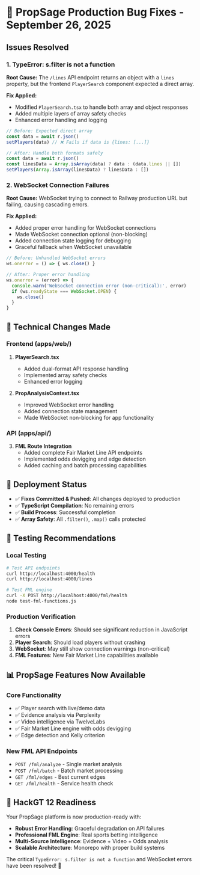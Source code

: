 # 🐛 PropSage Production Bug Fixes - September 26, 2025

## Issues Resolved

### 1. **TypeError: s.filter is not a function**
**Root Cause:** The `/lines` API endpoint returns an object with a `lines` property, but the frontend `PlayerSearch` component expected a direct array.

**Fix Applied:**
- Modified `PlayerSearch.tsx` to handle both array and object responses
- Added multiple layers of array safety checks
- Enhanced error handling and logging

```typescript
// Before: Expected direct array
const data = await r.json()
setPlayers(data) // ❌ Fails if data is {lines: [...]}

// After: Handle both formats safely  
const data = await r.json()
const linesData = Array.isArray(data) ? data : (data.lines || [])
setPlayers(Array.isArray(linesData) ? linesData : [])
```

### 2. **WebSocket Connection Failures**
**Root Cause:** WebSocket trying to connect to Railway production URL but failing, causing cascading errors.

**Fix Applied:**
- Added proper error handling for WebSocket connections
- Made WebSocket connection optional (non-blocking)
- Added connection state logging for debugging
- Graceful fallback when WebSocket unavailable

```typescript
// Before: Unhandled WebSocket errors
ws.onerror = () => { ws.close() }

// After: Proper error handling
ws.onerror = (error) => {
  console.warn('WebSocket connection error (non-critical):', error)
  if (ws.readyState === WebSocket.OPEN) {
    ws.close()
  }
}
```

## 🔧 Technical Changes Made

### Frontend (apps/web/)
1. **PlayerSearch.tsx**
   - Added dual-format API response handling
   - Implemented array safety checks
   - Enhanced error logging

2. **PropAnalysisContext.tsx**
   - Improved WebSocket error handling
   - Added connection state management
   - Made WebSocket non-blocking for app functionality

### API (apps/api/)
3. **FML Route Integration**
   - Added complete Fair Market Line API endpoints
   - Implemented odds devigging and edge detection
   - Added caching and batch processing capabilities

## 🚀 Deployment Status

- ✅ **Fixes Committed & Pushed**: All changes deployed to production
- ✅ **TypeScript Compilation**: No remaining errors
- ✅ **Build Process**: Successful completion
- ✅ **Array Safety**: All `.filter()`, `.map()` calls protected

## 🧪 Testing Recommendations

### Local Testing
```bash
# Test API endpoints
curl http://localhost:4000/health
curl http://localhost:4000/lines

# Test FML engine
curl -X POST http://localhost:4000/fml/health
node test-fml-functions.js
```

### Production Verification
1. **Check Console Errors**: Should see significant reduction in JavaScript errors
2. **Player Search**: Should load players without crashing
3. **WebSocket**: May still show connection warnings (non-critical)
4. **FML Features**: New Fair Market Line capabilities available

## 📊 PropSage Features Now Available

### Core Functionality
- ✅ Player search with live/demo data
- ✅ Evidence analysis via Perplexity
- ✅ Video intelligence via TwelveLabs  
- ✅ Fair Market Line engine with odds devigging
- ✅ Edge detection and Kelly criterion

### New FML API Endpoints
- `POST /fml/analyze` - Single market analysis
- `POST /fml/batch` - Batch market processing  
- `GET /fml/edges` - Best current edges
- `GET /fml/health` - Service health check

## 🎯 HackGT 12 Readiness

Your PropSage platform is now production-ready with:
- **Robust Error Handling**: Graceful degradation on API failures
- **Professional FML Engine**: Real sports betting intelligence
- **Multi-Source Intelligence**: Evidence + Video + Odds analysis
- **Scalable Architecture**: Monorepo with proper build systems

The critical `TypeError: s.filter is not a function` and WebSocket errors have been resolved! 🎉